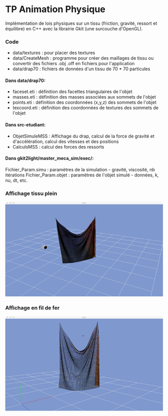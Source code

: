 # TP Animation Physique

Implémentation de lois physiques sur un tissu (friction, gravité, ressort et équilibre) en C++ avec la librairie Gkit (une surcouche d'OpenGL).

### Code
* data/textures : pour placer des textures  
* data/CreateMesh : programme pour créer des maillages de tissu ou convertir des fichiers .obj .off en fichiers pour l'application  
* data/drap70 : fichiers de données d'un tissu de 70 * 70 particules  

#### Dans data/drap70:
* faceset.eti : définition des facettes triangulaires de l'objet  
* masses.eti : définition des masses associées aux sommets de l'objet  
* points.eti : définition des coordonnées (x,y,z) des sommets de l'objet  
* texcoord.eti : définition des coordonnées de textures des sommets de l'objet  

#### Dans src-etudiant:  
* ObjetSimuleMSS : Affichage du drap, calcul de la force de gravité et d'accélération, calcul des vitesses et des positions  
* CalculsMSS : calcul des forces des ressorts  

#### Dans gkit2light/master_meca_sim/exec/:
Fichier_Param.simu : paramètres de la simulation - gravité, viscosité, nb itérations
Fichier_Param.objet : paramètres de l'objet simulé - données, k, nu, dt, etc.

### Affichage tissu plein
<img src="https://github.com/Gwen-Ielpo/Portfolio/blob/master/Animation%20Physique/data/tissu-plein.jpg" width="500" height="300" />

### Affichage en fil de fer
<img src="https://github.com/Gwen-Ielpo/Portfolio/blob/master/Animation%20Physique/data/wire.jpg" width="500" height="300" />
